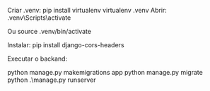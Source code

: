 

Criar .venv:
pip install virtualenv
virtualenv .venv
Abrir:
.venv\Scripts\activate

Ou
source .venv/bin/activate

Instalar:
pip install django-cors-headers


Executar o backand:

python manage.py makemigrations app
python manage.py migrate    
python .\manage.py runserver  

